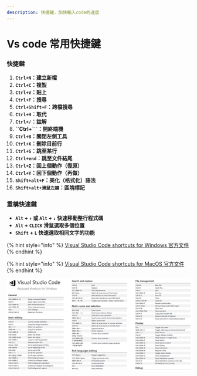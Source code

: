 ```yaml
---
description: 快捷鍵，加快輸入code的速度
---
```


# Vs code 常用快捷鍵

### 快捷鍵

1. **`Ctrl+N`：建立新檔**
2. **`Ctrl+C`：複製**
3. **`Ctrl+V`：貼上**
4. **`Ctrl+F`：搜尋**
5. **`Ctrl+Shift+F`：跨檔搜尋**
6. **`Ctrl+H`：取代**
7. **`Ctrl+/`：註解**
8. **``Ctrl+```：開終端機**
9. **`Ctrl+B`：關閉左側工具**
10. **`Ctrl+X`：刪除目前行**
11. **`Ctrl+G`：跳至某行**
12. **`Ctrl+end`：跳至文件結尾**
13. **`Ctrl+Z`：回上個動作（復原）**
14. **`Ctrl+Y`：回下個動作（再做）**
15. **`Shift+alt+F`：美化（格式化）語法**
16. **`Shift+alt+滑鼠左鍵`：區塊標記**

### 重構快速鍵 <a id="&#x597D;&#x7528;&#x7684;&#x91CD;&#x69CB;&#x5FEB;&#x901F;&#x9375;"></a>

*  **`Alt` + `↑` 或 `Alt` + `↓` 快速移動整行程式碼**
*  **`Alt` + `CLICK` 滑鼠選取多個位置**
*  **`Shift` + `L` 快速選取相同文字的功能**

{% hint style="info" %}
[ Visual Studio Code shortcuts for Windows 官方文件](https://code.visualstudio.com/shortcuts/keyboard-shortcuts-windows.pdf)
{% endhint %}

{% hint style="info" %}
 [Visual Studio Code shortcuts for MacOS 官方文件](https://code.visualstudio.com/shortcuts/keyboard-shortcuts-macos.pdf)
{% endhint %}

![](../../.gitbook/assets/image%20%2817%29.png)



